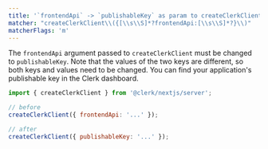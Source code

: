 ```yaml
---
title: '`frontendApi` -> `publishableKey` as param to createClerkClient'
matcher: "createClerkClient\\({[\\s\\S]*?frontendApi:[\\s\\S]*?}\\)"
matcherFlags: 'm'
---
```


The `frontendApi` argument passed to `createClerkClient` must be changed to `publishableKey`. Note that the values of the two keys are different, so both keys and values need to be changed. You can find your application's publishable key in the Clerk dashboard.

```js
import { createClerkClient } from '@clerk/nextjs/server';

// before
createClerkClient({ frontendApi: '...' });

// after
createClerkClient({ publishableKey: '...' });
```

